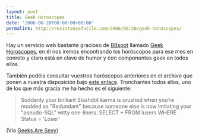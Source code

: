 ```yaml
---
layout: post
title: Geek Horoscopes
date: '2006-06-20T00:00:00+00:00'
permalink: http://resistancefutile.com/2006/06/20/geek-horoscopes/
---
```

<a href="http://www.bbspot.com/News/2006/06/horoscopes_20060609.html"><img style="float:right; margin:0 0 10px 10px;cursor:pointer; cursor:hand;" src="http://photos1.blogger.com/blogger/6639/1972/320/geek_big.jpg" border="0" alt="" /></a>Hay un servicio web bastante gracioso de <a href="http://www.bbspot.com">BBspot</a> llamado <a href="http://www.bbspot.com/News/2006/06/horoscopes_20060609.html">Geek Horoscopes</a>, en él nos iremos encontrando los horóscopos para ese mes en conreto y claro está en clave de humor y con componentes geek en todos ellos.

También podéis consultar vuestros horóscopos anteriores en el archivo que ponen a nuestra disposición bajo <a href="http://www.bbspot.com/archives/index_horoscopes.html">este enlace</a>. Tronchantes todos ellos, uno de los que más gracia me ha hecho es el siguiente:
<blockquote>Suddenly your brilliant Slashdot karma is crushed when you're modded as "Redundant" because someone else is now imitating your "pseudo-SQL" witty one-liners.
SELECT * FROM lusers WHERE Status = 'Loser'</blockquote>

(Vía <a href="http://geeksaresexy.blogspot.com/2006/06/monday-morning-humor-your-monthly-geek.html">Geeks Are Sexy</a>)
